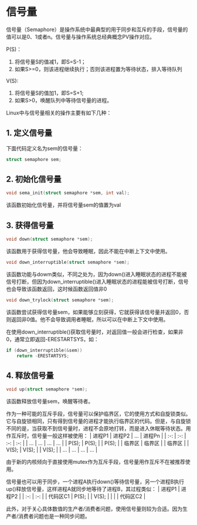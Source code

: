 # 信号量
信号量（Semaphore）是操作系统中最典型的用于同步和互斥的手段，信号量的值可以是0、1或者n。信号量与操作系统总经典概念PV操作对应。

P(S)：
1. 将信号量S的值减1，即S=S-1；
2. 如果S>=0，则该进程继续执行；否则该进程置为等待状态，排入等待队列

V(S):
1. 将信号量S的值加1，即S=S+1;
2. 如果S>0，唤醒队列中等待信号量的进程。

Linux中与信号量相关的操作主要有如下几种：
## 1. 定义信号量
下面代码定义名为sem的信号量：
```c
struct semaphore sem;
```

## 2. 初始化信号量
```c
void sema_init(struct semaphore *sem, int val);
```
该函数初始化信号量，并将信号量sem的值置为val

## 3. 获得信号量
```c
void down(struct semaphore *sem);
```
该函数用于获得信号量，他会导致睡眠，因此不能在中断上下文中使用。

```c
void down_interruptible(struct semaphore *sem);
```
该函数功能与dowm类似，不同之处为，因为down()进入睡眠状态的进程不能被信号打断，但因为down_interruptible()进入睡眠状态的进程能被信号打断，信号也会导致该函数返回，这时候函数返回值非0

```c
void down_trylock(struct semaphore *sem);
```
该函数尝试获得信号量sem，如果能够立刻获得，它就获得该信号量并返回0，否则返回非0值。他不会导致调用者睡眠，所以可以在中断上下文中使用。

在使用down_interruptible()获取信号量时，对返回值一般会进行检查，如果非0，通常立即返回-ERESTARTSYS，如：
```c
if (down_interruptible(&sem))
	return -ERESTARTSYS;
```

## 4. 释放信号量
```c
void up(struct semaphore *sem);
```
该函数释放信号量sem，唤醒等待者。

作为一种可能的互斥手段，信号量可以保护临界区，它的使用方式和自旋锁类似。它与自旋锁相同，只有得到信号量的进程才能执行临界区的代码。但是，与自旋锁不同的是，当获取不到信号量时，进程不会原地打转，而是进入休眠等待状态。用作互斥时，信号量一般这样被使用：
| 进程P1 | 进程P2 | ... | 进程Pn |
| :-: | :-: | :-: | :-: |
| ... | ... | ... | ... |
| P(S); | P(S); |  | P(S); |
| 临界区 | 临界区 |  | 临界区 |
| V(S); | V(S); |  | V(S); |
| ... | ... | ... | ... |

由于新的内核倾向于直接使用mutex作为互斥手段，信号量用作互斥不在被推荐使用。

信号量也可以用于同步，一个进程A执行down()等待信号量，另一个进程B执行up()释放信号量，这样进程A就同步地等待了进程B，其过程类似：
| 进程P1 | 进程P2 |
| :-: | :-: |
| 代码区C1 | P(S); |
| V(S); |  |
|  | 代码区C2 |  

此外，对于关心具体数值的生产者/消费者问题，使用信号量则较为合适。因为生产者/消费者问题也是一种同步问题。
   